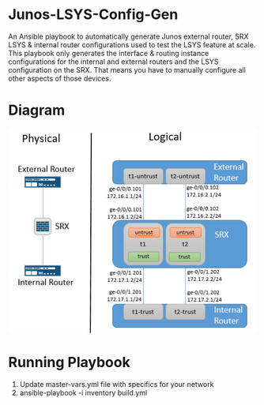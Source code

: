 # Junos-LSYS-Config-Gen
An Ansible playbook to automatically generate Junos external router, SRX LSYS & internal router configurations used to test the LSYS feature at scale. This playbook only generates the interface & routing instance configurations for the internal and external routers and the LSYS configuration on the SRX. That means you have to manually configure all other aspects of those devices.

# Diagram
![](Junos-LSYS.png)

# Running Playbook
1. Update master-vars.yml file with specifics for your network
2. ansible-playbook -i inventory build.yml

